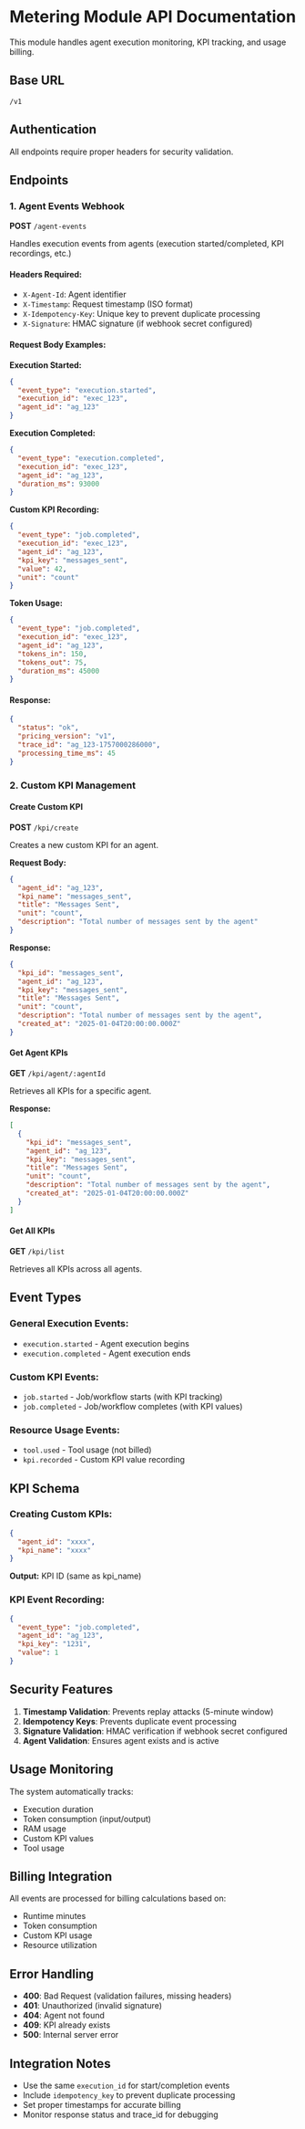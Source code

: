 # Metering Module API Documentation

This module handles agent execution monitoring, KPI tracking, and usage billing.

## Base URL

`/v1`

## Authentication

All endpoints require proper headers for security validation.

## Endpoints

### 1. Agent Events Webhook

**POST** `/agent-events`

Handles execution events from agents (execution started/completed, KPI recordings, etc.)

#### Headers Required:

- `X-Agent-Id`: Agent identifier
- `X-Timestamp`: Request timestamp (ISO format)
- `X-Idempotency-Key`: Unique key to prevent duplicate processing
- `X-Signature`: HMAC signature (if webhook secret configured)

#### Request Body Examples:

**Execution Started:**

```json
{
  "event_type": "execution.started",
  "execution_id": "exec_123",
  "agent_id": "ag_123"
}
```

**Execution Completed:**

```json
{
  "event_type": "execution.completed",
  "execution_id": "exec_123",
  "agent_id": "ag_123",
  "duration_ms": 93000
}
```

**Custom KPI Recording:**

```json
{
  "event_type": "job.completed",
  "execution_id": "exec_123",
  "agent_id": "ag_123",
  "kpi_key": "messages_sent",
  "value": 42,
  "unit": "count"
}
```

**Token Usage:**

```json
{
  "event_type": "job.completed",
  "execution_id": "exec_123",
  "agent_id": "ag_123",
  "tokens_in": 150,
  "tokens_out": 75,
  "duration_ms": 45000
}
```

#### Response:

```json
{
  "status": "ok",
  "pricing_version": "v1",
  "trace_id": "ag_123-1757000286000",
  "processing_time_ms": 45
}
```

### 2. Custom KPI Management

#### Create Custom KPI

**POST** `/kpi/create`

Creates a new custom KPI for an agent.

**Request Body:**

```json
{
  "agent_id": "ag_123",
  "kpi_name": "messages_sent",
  "title": "Messages Sent",
  "unit": "count",
  "description": "Total number of messages sent by the agent"
}
```

**Response:**

```json
{
  "kpi_id": "messages_sent",
  "agent_id": "ag_123",
  "kpi_key": "messages_sent",
  "title": "Messages Sent",
  "unit": "count",
  "description": "Total number of messages sent by the agent",
  "created_at": "2025-01-04T20:00:00.000Z"
}
```

#### Get Agent KPIs

**GET** `/kpi/agent/:agentId`

Retrieves all KPIs for a specific agent.

**Response:**

```json
[
  {
    "kpi_id": "messages_sent",
    "agent_id": "ag_123",
    "kpi_key": "messages_sent",
    "title": "Messages Sent",
    "unit": "count",
    "description": "Total number of messages sent by the agent",
    "created_at": "2025-01-04T20:00:00.000Z"
  }
]
```

#### Get All KPIs

**GET** `/kpi/list`

Retrieves all KPIs across all agents.

## Event Types

### General Execution Events:

- `execution.started` - Agent execution begins
- `execution.completed` - Agent execution ends

### Custom KPI Events:

- `job.started` - Job/workflow starts (with KPI tracking)
- `job.completed` - Job/workflow completes (with KPI values)

### Resource Usage Events:

- `tool.used` - Tool usage (not billed)
- `kpi.recorded` - Custom KPI value recording

## KPI Schema

### Creating Custom KPIs:

```json
{
  "agent_id": "xxxx",
  "kpi_name": "xxxx"
}
```

**Output:** KPI ID (same as kpi_name)

### KPI Event Recording:

```json
{
  "event_type": "job.completed",
  "agent_id": "ag_123",
  "kpi_key": "1231",
  "value": 1
}
```

## Security Features

1. **Timestamp Validation**: Prevents replay attacks (5-minute window)
2. **Idempotency Keys**: Prevents duplicate event processing
3. **Signature Validation**: HMAC verification if webhook secret configured
4. **Agent Validation**: Ensures agent exists and is active

## Usage Monitoring

The system automatically tracks:

- Execution duration
- Token consumption (input/output)
- RAM usage
- Custom KPI values
- Tool usage

## Billing Integration

All events are processed for billing calculations based on:

- Runtime minutes
- Token consumption
- Custom KPI usage
- Resource utilization

## Error Handling

- **400**: Bad Request (validation failures, missing headers)
- **401**: Unauthorized (invalid signature)
- **404**: Agent not found
- **409**: KPI already exists
- **500**: Internal server error

## Integration Notes

- Use the same `execution_id` for start/completion events
- Include `idempotency_key` to prevent duplicate processing
- Set proper timestamps for accurate billing
- Monitor response status and trace_id for debugging
